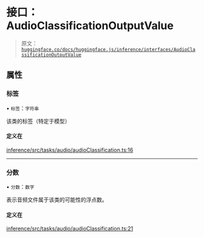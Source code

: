 # 接口：AudioClassificationOutputValue

> 原文：[`huggingface.co/docs/huggingface.js/inference/interfaces/AudioClassificationOutputValue`](https://huggingface.co/docs/huggingface.js/inference/interfaces/AudioClassificationOutputValue)

## 属性

### 标签

• `标签`：`字符串`

该类的标签（特定于模型）

#### 定义在

[inference/src/tasks/audio/audioClassification.ts:16](https://github.com/huggingface/huggingface.js/blob/main/packages/inference/src/tasks/audio/audioClassification.ts#L16)

* * *

### 分数

• `分数`：`数字`

表示音频文件属于该类的可能性的浮点数。

#### 定义在

[inference/src/tasks/audio/audioClassification.ts:21](https://github.com/huggingface/huggingface.js/blob/main/packages/inference/src/tasks/audio/audioClassification.ts#L21)
